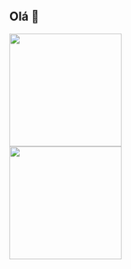 ## Olá 👋
<div>
  <a href="github.com/EliasPeixoto">
  <img height=200em src="https://github-readme-stats.vercel.app/api?username=EliasPeixoto&show_icons=true&theme=github_dark&locale=pt-br&hide_rank=true&include_all_commits=true"><br>
  <img height=200em src="https://github-readme-stats.vercel.app/api/top-langs/?username=EliasPeixoto&layout=donut&theme=github_dark">
</div>
<!--
**EliasPeixoto/EliasPeixoto** is a ✨ _special_ ✨ repository because its `README.md` (this file) appears on your GitHub profile.

Here are some ideas to get you started:

- 🔭 I’m currently working on ...
- 🌱 I’m currently learning ...
- 👯 I’m looking to collaborate on ...
- 🤔 I’m looking for help with ...
- 💬 Ask me about ...
- 📫 How to reach me: ...
- 😄 Pronouns: ...
- ⚡ Fun fact: ...
-->
